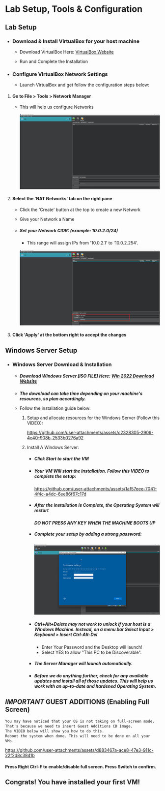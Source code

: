 # Lab Setup, Tools & Configuration

## Lab Setup

* ### Download & Install VirtualBox for your host machine
    - Download VirtualBox Here: <a href="https://www.virtualbox.org/wiki/Downloads" target="_blank">VirtualBox Website</a>

    - Run and Complete the Installation

* ### Configure VirtualBox Network Settings
    - Launch VirtualBox and get follow the configuration steps below:

1. #### Go to File > Tools > Network Manager
    - This will help us configure Networks

        ![Network Manager Img](../images/Nat.png)

2. #### Select the 'NAT Networks' tab on the right pane
    - Click the 'Create' button at the top to create a new Network

    - Give your Network a Name

    - ##### Set your Network CIDR: (example: 10.0.2.0/24)
        - This range will assign IPs from '10.0.2.1' to '10.0.2.254'.
    
        ![VirtualBox IP Setup](../images/VB_IP.png)

3. #### Click 'Apply' at the bottom right to accept the changes


## Windows Server Setup

* ### Windows Server Download & Installation
    - ##### Download Windows Server [ISO FILE] Here: [Win 2022 Download Website](https://info.microsoft.com/ww-landing-windows-server-2022.html)

    - ***The download can take time depending on your machine's resources, so plan accordingly.***

    - Follow the installation guide below: 

        1. Setup and allocate resources for the Windows Server (Follow this VIDEO):

            https://github.com/user-attachments/assets/c2328305-2909-4e40-908b-2533b0276a92
        
        2. Install A Windows Server:
            - ##### Click Start to start the VM
            - ##### Your VM Will start the Installation. Follow this VIDEO to complete the setup:

                https://github.com/user-attachments/assets/1af57eee-7041-4f4c-a4dc-6ee86f67c17d
            

            - ##### After the installation is Complete, the Operating System will restart
               ***DO NOT PRESS ANY KEY WHEN THE MACHINE BOOTS UP***

            - ##### Complete your setup by adding a strong password:
                 
                ![Enter Password for your Server](../images/Password.png)

            - ##### Ctrl+Alt+Delete may not work to unlock if your host is a Windows Machine. Instead, on a menu bar ***Select Input > Keyboard > Insert Ctrl-Alt-Del***
                - Enter Your Password and the Desktop will launch!
                - Select YES to allow "This PC to be Discoverable".

            - ##### The Server Manager will launch automatically.
            - ##### Before we do anything further, check for any available updates and install all of those updates. This will help us work with an up-to-date and hardened Operating System.

## ***IMPORTANT*** GUEST ADDITIONS (Enabling Full Screen)
    You may have noticed that your OS is not taking on full-screen mode.
    That's because we need to insert Guest Additions CD Image. 
    The VIDEO below will show you how to do this. 
    Reboot the system when done. This will need to be done on all your VMs.

https://github.com/user-attachments/assets/d883467a-ace8-47e3-911c-22f2d8c3841b

#### Press Right Ctrl-F to enable/disable full screen. Press Switch to confirm.

## Congrats! You have installed your first VM!
            
            
